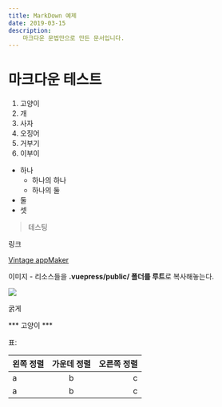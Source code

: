 ```yaml
---
title: MarkDown 예제 
date: 2019-03-15
description:
    마크다운 문법만으로 만든 문서입니다. 
---
```


# 마크다운 테스트 

1. 고양이 
2. 개 
3. 사자 
5. 오징어 
6. 거부기 
4. 이부이 

- 하나
    - 하나의 하나
    - 하나의 둘  
- 둘 
- 셋 
> 테스팅 

링크 

[Vintage appMaker](https://github.com/vintageappmaker)

이미지 - 리소스들을 **.vuepress/public/ 폴더를 루트**로 복사해놓는다.  

![](/img.gif)


굵게 

*** 고양이 *** 


표:

| 왼쪽 정렬 | 가운데 정렬 | 오른쪽 정렬 |
|:--------|:--------:|--------:|
| a       |     b    | c       |
| a       |     b    | c       |
